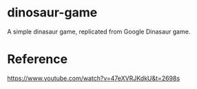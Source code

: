 # dinosaur-game

A simple dinasaur game, replicated from Google Dinasaur game.

# Reference
https://www.youtube.com/watch?v=47eXVRJKdkU&t=2698s
